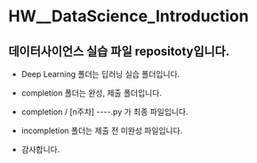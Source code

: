 # HW__DataScience_Introduction
## 데이터사이언스 실습 파일 repositoty입니다.
- Deep Learning 폴더는 딥러닝 실습 폴더입니다.
- completion 폴더는 완성, 제출 폴더입니다.
- completion / [n주차] ----.py 가 최종 파일입니다.

- incompletion 폴더는 제출 전 미완성 파일입니다.
- 감사합니다.

  <Route name="Deep_Learning">
    <Route name="CNN_Image_Predict(food, Interior, Exterior)"/>
    <Route name="CNN_MINST"/>

  </Route>
  
   <Route name="Completion"/>
   <Route name="Incompletion"/>
